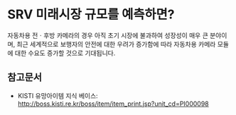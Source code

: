 # SRV 미래시장 규모를 예측하면?
자동차용 전ㆍ후방 카메라의 경우 아직 초기 시장에 불과하여 성장성이 매우 큰 분야이며, 최근 세계적으로 보행자의 안전에 대한 우려가 증가함에 따라 자동차용 카메라 모듈에 대한 수요도 증가할 것으로 기대됩니다.

## 참고문서
- KISTI 유망아이템 지식 베이스: http://boss.kisti.re.kr/boss/item/item_print.jsp?unit_cd=PI000098
